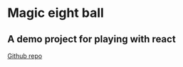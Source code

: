# Magic eight ball

## A demo project for playing with react

[Github repo](https://github.com/GeeksHubsAcademy/eight-ball-demo-react)
